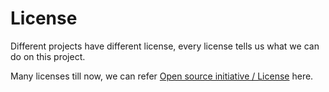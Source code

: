 # License
Different projects have different license, every license tells us what we can do on this project.

Many licenses till now, we can refer [Open source initiative / License](https://opensource.org/licenses) here.
